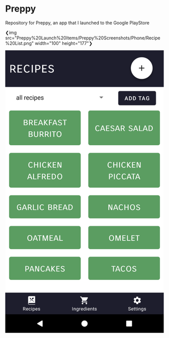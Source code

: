 # Preppy
Repository for Preppy, an app that I launched to the Google PlayStore

❮img src="Preppy%20Launch%20Items/Preppy%20Screenshots/Phone/Recipe%20List.png" width="100" height="177"❯

![](Preppy%20Launch%20Items/Preppy%20Screenshots/Phone/Recipe%20List.png)
